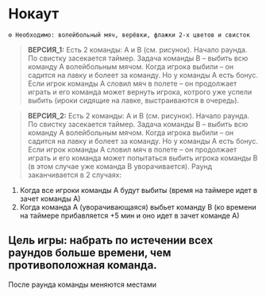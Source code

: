 # Нокаут
```
⚙ Необходимо: волейбольный мяч, верёвки, флажки 2-х цветов и свисток
```
> **ВЕРСИЯ_1:** Есть 2 команды: А и В (см. рисунок). Начало раунда. По свистку засекается таймер. Задача команды В – выбить всю команду А волейбольным мячом. Когда игрока выбили – он садится на лавку и болеет за команду. Но у команды А есть бонус. Если игрок команды А словил мяч в полете – он продолжает играть и его команда может вернуть игрока, котрого уже успели выбить (ироки сидящие на лавке, выстраиваются в очередь). 

> **ВЕРСИЯ_2:** Есть 2 команды: А и В (см. рисунок). Начало раунда. По свистку засекается таймер. Задача команды В – выбить всю команду А волейбольным мячом. Когда игрока выбили – он садится на лавку и болеет за команду. Но у команды А есть бонус. Если игрок команды А словил мяч в полете – он продолжает играть и его команда может попытаться выбить игрока команды В (в этом случае уже команда В уворачивается). 
Раунд заканчивается в 2 случаях: 
1) Когда все игроки команды А будут выбиты (время на таймере идет в зачет команды А) 
2) Когда команда А (уворачивающаяся) выбьет команду В (ко времени на таймере прибавляется +5 мин и оно идет в зачет команде А)

## Цель игры: набрать по истечении всех раундов больше времени, чем противоположная команда.

После раунда команды меняются местами